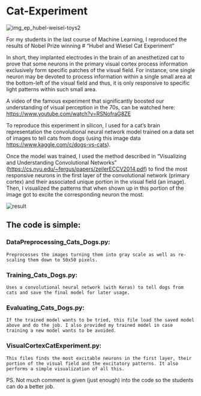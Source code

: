 # Cat-Experiment
![img_ep_hubel-weisel-toys2](https://user-images.githubusercontent.com/38761819/50806715-cbe2b380-12c5-11e9-8b82-42c338770327.jpg)

For my students in the last course of Machine Learning, I reproduced the results of Nobel Prize winning # “Hubel and Wiesel Cat Experiment” 

In short, they implanted electrodes in the brain of an anesthetized cat to prove that some neurons in the primary visual cortex process information exclusively form specific patches of the visual field. For instance, one single neuron may be devoted to process information within a single small area at the bottom-left of the visual field and thus, it is only responsive to specific light patterns within such small area. 

A video of the famous experiment that significantly boosted our understanding of visual perception in the 70s, can be watched here: 
https://www.youtube.com/watch?v=RSNofraG8ZE

To reproduce this experiment in silicon, I used for a cat’s brain representation the convolutional neural network model trained on a data set of images to tell cats from dogs (using this image data https://www.kaggle.com/c/dogs-vs-cats). 

Once the model was trained, I used the method described in “Visualizing and Understanding Convolutional Networks” (https://cs.nyu.edu/~fergus/papers/zeilerECCV2014.pdf) to find the most responsive neurons in the first layer of the convolutional network (primary cortex) and their associated unique portion in the visual field (an image). Then, I visualized the patterns that when shown up in this portion of the image got to excite the corresponding neuron the most. 

![result](https://user-images.githubusercontent.com/38761819/50806553-3515f700-12c5-11e9-8a17-84278255f52a.png)

## The code is simple:

### DataPreprocessing_Cats_Dogs.py: 
    Preprocesses the images turning them into gray scale as well as re-scaling them down to 50x50 pixels.

### Training_Cats_Dogs.py: 
    Uses a convolutional neural network (with Keras) to tell dogs from cats and save the final model for later usage. 

### Evaluating_Cats_Dogs.py: 
    If the trained model wants to be tried, this file load the saved model above and do the job. I also provided my trained model in case       training a new model wants to be avoided.

### VisualCortexCatExperiment.py: 
    This files finds the most excitable neurons in the first layer, their portion of the visual field and the excitatory patterns. It also     performs a simple visualization of all this. 

PS. Not much comment is given (just enough) into the code so the students can do a better job. 
